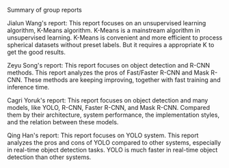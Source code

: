 Summary of group reports


Jialun Wang's report: 
This report focuses on an unsupervised learning algorithm, K-Means algorithm. K-Means is a mainstream algorithm in unsupervised learning. K-Means is convenient and more efficient to process spherical datasets without preset labels. But it requires a appropriate K to get the good results.

Zeyu Song's report: 
This report focuses on object detection and R-CNN methods. This report analyzes the pros of Fast/Faster R-CNN and Mask R-CNN. These methods are keeping improving, together with fast training and inference time.

Cagri Yoruk's report:
This report focuses on object detection and many models, like YOLO, R-CNN, Faster R-CNN, and Mask R-CNN. Compared them by their architecture, system performance, the implementation styles, and the relation between these models.

Qing Han's report:
This report focuses on YOLO system. This report analyzes the pros and cons of YOLO compared to other systems, especially in real-time object detection tasks. YOLO is much faster in real-time object detection than other systems.
